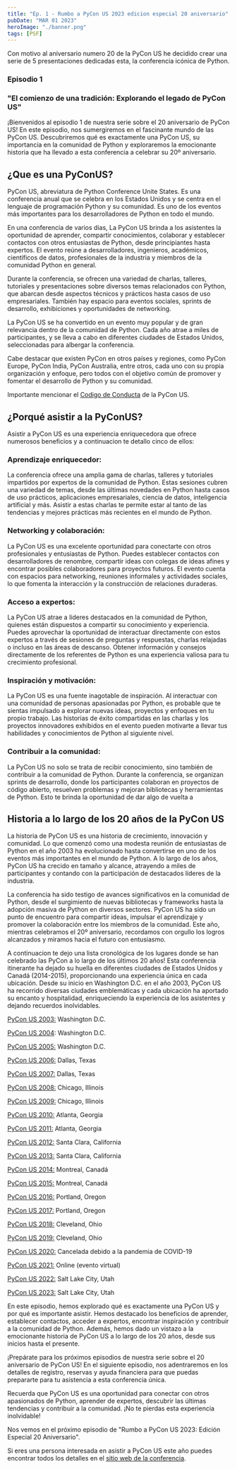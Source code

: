 ```yaml
---
title: "Ep. 1 - Rumbo a PyCon US 2023 edicion especial 20 aniversario"
pubDate: "MAR 01 2023"
heroImage: "./banner.png"
tags: [PSF]
---
```


Con motivo al aniversario numero 20 de la PyCon US he decidido crear una serie
de 5 presentaciones dedicadas esta, la conferencia icónica de Python.

### **Episodio 1**

### "El comienzo de una tradición: Explorando el legado de PyCon US"

¡Bienvenidos al episodio 1 de nuestra serie sobre el 20 aniversario de PyCon US!
En este episodio, nos sumergiremos en el fascinante mundo de las PyCon US.
Descubriremos qué es exactamente una PyCon US, su importancia en la comunidad de
Python y exploraremos la emocionante historia que ha llevado a esta conferencia
a celebrar su 20º aniversario.

## ¿Que es una PyConUS?

PyCon US, abreviatura de Python Conference Unite States. Es una conferencia
anual que se celebra en los Estados Unidos y se centra en el lenguaje de
programación Python y su comunidad. Es uno de los eventos más importantes para
los desarrolladores de Python en todo el mundo.

En una conferencia de varios dias, La PyCon US brinda a los asistentes la
oportunidad de aprender, compartir conocimientos, colaborar y establecer
contactos con otros entusiastas de Python, desde principiantes hasta expertos.
El evento reúne a desarrolladores, ingenieros, académicos, científicos de datos,
profesionales de la industria y miembros de la comunidad Python en general.

Durante la conferencia, se ofrecen una variedad de charlas, talleres, tutoriales
y presentaciones sobre diversos temas relacionados con Python, que abarcan desde
aspectos técnicos y prácticos hasta casos de uso empresariales. También hay
espacio para eventos sociales, sprints de desarrollo, exhibiciones y
oportunidades de networking.

La PyCon US se ha convertido en un evento muy popular y de gran relevancia
dentro de la comunidad de Python. Cada año atrae a miles de participantes, y se
lleva a cabo en diferentes ciudades de Estados Unidos, seleccionadas para
albergar la conferencia.

Cabe destacar que existen PyCon en otros países y regiones, como PyCon Europe,
PyCon India, PyCon Australia, entre otros, cada uno con su propia organización y
enfoque, pero todos con el objetivo común de promover y fomentar el desarrollo
de Python y su comunidad.

Importante mencionar el
[<u>Codigo de Conducta</u>](https://us.pycon.org/2023/about/code-of-conduct/) de
la PyCon US.

## ¿Porqué asistir a la PyConUS?

Asistir a PyCon US es una experiencia enriquecedora que ofrece numerosos
beneficios y a continuacion te detallo cinco de ellos:

### Aprendizaje enriquecedor:

La conferencia ofrece una amplia gama de charlas, talleres y tutoriales
impartidos por expertos de la comunidad de Python. Estas sesiones cubren una
variedad de temas, desde las últimas novedades en Python hasta casos de uso
prácticos, aplicaciones empresariales, ciencia de datos, inteligencia artificial
y más. Asistir a estas charlas te permite estar al tanto de las tendencias y
mejores prácticas más recientes en el mundo de Python.

### Networking y colaboración:

La PyCon US es una excelente oportunidad para conectarte con otros profesionales
y entusiastas de Python. Puedes establecer contactos con desarrolladores de
renombre, compartir ideas con colegas de ideas afines y encontrar posibles
colaboradores para proyectos futuros. El evento cuenta con espacios para
networking, reuniones informales y actividades sociales, lo que fomenta la
interacción y la construcción de relaciones duraderas.

### Acceso a expertos:

La PyCon US atrae a líderes destacados en la comunidad de Python, quienes están
dispuestos a compartir su conocimiento y experiencia. Puedes aprovechar la
oportunidad de interactuar directamente con estos expertos a través de sesiones
de preguntas y respuestas, charlas relajadas o incluso en las áreas de descanso.
Obtener información y consejos directamente de los referentes de Python es una
experiencia valiosa para tu crecimiento profesional.

### Inspiración y motivación:

La PyCon US es una fuente inagotable de inspiración. Al interactuar con una
comunidad de personas apasionadas por Python, es probable que te sientas
impulsado a explorar nuevas ideas, proyectos y enfoques en tu propio trabajo.
Las historias de éxito compartidas en las charlas y los proyectos innovadores
exhibidos en el evento pueden motivarte a llevar tus habilidades y conocimientos
de Python al siguiente nivel.

### Contribuir a la comunidad:

La PyCon US no solo se trata de recibir conocimiento, sino también de contribuir
a la comunidad de Python. Durante la conferencia, se organizan sprints de
desarrollo, donde los participantes colaboran en proyectos de código abierto,
resuelven problemas y mejoran bibliotecas y herramientas de Python. Esto te
brinda la oportunidad de dar algo de vuelta a

## Historia a lo largo de los 20 años de la PyCon US

La historia de PyCon US es una historia de crecimiento, innovación y comunidad.
Lo que comenzó como una modesta reunión de entusiastas de Python en el año 2003
ha evolucionado hasta convertirse en uno de los eventos más importantes en el
mundo de Python. A lo largo de los años, PyCon US ha crecido en tamaño y
alcance, atrayendo a miles de participantes y contando con la participación de
destacados líderes de la industria.

La conferencia ha sido testigo de avances significativos en la comunidad de
Python, desde el surgimiento de nuevas bibliotecas y frameworks hasta la
adopción masiva de Python en diversos sectores. PyCon US ha sido un punto de
encuentro para compartir ideas, impulsar el aprendizaje y promover la
colaboración entre los miembros de la comunidad. Este año, mientras celebramos
el 20º aniversario, recordamos con orgullo los logros alcanzados y miramos hacia
el futuro con entusiasmo.

A continuacion te dejo una lista cronológica de los lugares donde se han
celebrado las PyCon a lo largo de los últimos 20 años! Esta conferencia
itinerante ha dejado su huella en diferentes ciudades de Estados Unidos y Canadá
(2014-2015), proporcionando una experiencia única en cada ubicación. Desde su
inicio en Washington D.C. en el año 2003, PyCon US ha recorrido diversas
ciudades emblemáticas y cada ubicación ha aportado su encanto y hospitalidad,
enriqueciendo la experiencia de los asistentes y dejando recuerdos inolvidables.

[<u>PyCon US 2003:</u>](https://www.linuxjournal.com/article/6800) Washington
D.C.

[<u>PyCon US 2004</u>](https://www.python.org/psf/press-release/pr20040209/):
Washington D.C.

[<u>PyCon US 2005:</u>](https://lwn.net/Articles/117267/) Washington D.C.

[<u>PyCon US 2006:</u>](https://wiki.python.org/moin/PyCon2006) Dallas, Texas

[<u>PyCon US 2007:</u>](https://wiki.python.org/moin/PyCon2007) Dallas, Texas

[<u>PyCon US 2008:</u>](https://wiki.python.org/moin/PyCon2008) Chicago,
Illinois

[<u>PyCon US 2009:</u>](https://wiki.python.org/moin/PyCon2009) Chicago,
Illinois

[<u>PyCon US 2010:</u>](https://wiki.python.org/moin/PyCon2010) Atlanta, Georgia

[<u>PyCon US 2011:</u>](https://wiki.python.org/moin/PyCon2011) Atlanta, Georgia

[<u>PyCon US 2012:</u>](https://wiki.python.org/moin/PyCon2012) Santa Clara,
California

[<u>PyCon US 2013:</u>](https://us.pycon.org/2013/) Santa Clara, California

[<u>PyCon US 2014:</u>](https://us.pycon.org/2014/) Montreal, Canadá

[<u>PyCon US 2015:</u>](https://us.pycon.org/2015/) Montreal, Canadá

[<u>PyCon US 2016:</u>](https://us.pycon.org/2016/) Portland, Oregon

[<u>PyCon US 2017:</u>](https://us.pycon.org/2017/) Portland, Oregon

[<u>PyCon US 2018:</u>](https://us.pycon.org/2018/) Cleveland, Ohio

[<u>PyCon US 2019:</u>](https://us.pycon.org/2019/) Cleveland, Ohio

[<u>PyCon US 2020:</u>](https://us.pycon.org/2020/) Cancelada debido a la
pandemia de COVID-19

[<u>PyCon US 2021:</u>](https://us.pycon.org/2021/) Online (evento virtual)

[<u>PyCon US 2022:</u>](https://us.pycon.org/2022/) Salt Lake City, Utah

[<u>PyCon US 2023:</u>](https://us.pycon.org/2023/) Salt Lake City, Utah

En este episodio, hemos explorado qué es exactamente una PyCon US y por qué es
importante asistir. Hemos destacado los beneficios de aprender, establecer
contactos, acceder a expertos, encontrar inspiración y contribuir a la comunidad
de Python. Además, hemos dado un vistazo a la emocionante historia de PyCon US a
lo largo de los 20 años, desde sus inicios hasta el presente.

¡Prepárate para los próximos episodios de nuestra serie sobre el 20 aniversario
de PyCon US! En el siguiente episodio, nos adentraremos en los detalles de
registro, reservas y ayuda financiera para que puedas prepararte para tu
asistencia a esta conferencia única.

Recuerda que PyCon US es una oportunidad para conectar con otros apasionados de
Python, aprender de expertos, descubrir las últimas tendencias y contribuir a la
comunidad. ¡No te pierdas esta experiencia inolvidable!

Nos vemos en el próximo episodio de "Rumbo a PyCon US 2023: Edición Especial 20
Aniversario".

Si eres una persona interesada en asistir a PyCon US este año puedes encontrar
todos los detalles en el
[<u>sitio web de la conferencia</u>](https://us.pycon.org/2023/).

